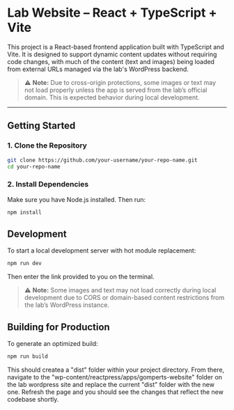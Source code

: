 # Lab Website – React + TypeScript + Vite

This project is a React-based frontend application built with TypeScript and Vite. It is designed to support dynamic content updates without requiring code changes, with much of the content (text and images) being loaded from external URLs managed via the lab's WordPress backend.

> ⚠️ **Note:** Due to cross-origin protections, some images or text may not load properly unless the app is served from the lab’s official domain. This is expected behavior during local development.

---

## Getting Started

### 1. Clone the Repository

```bash
git clone https://github.com/your-username/your-repo-name.git
cd your-repo-name
```
### 2. Install Dependencies
Make sure you have Node.js installed. Then run:
```bash
npm install
```
## Development

To start a local development server with hot module replacement:
```bash
npm run dev
```
Then enter the link provided to you on the terminal.
> ⚠️ **Note:** Some images and text may not load correctly during local development due to CORS or domain-based content restrictions from the lab’s WordPress instance.

## Building for Production

To generate an optimized build:
```bash
npm run build
```
This should createa a "dist" folder within your project directory. From there, navigate to the "wp-content/reactpress/apps/gomperts-website" folder on the lab wordpress site and replace the current "dist" folder with the new one. Refresh the page and you should see the changes that reflect the new codebase shortly. 
